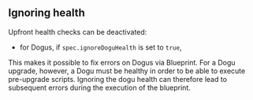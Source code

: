## Ignoring health

Upfront health checks can be deactivated:
- for Dogus, if `spec.ignoreDoguHealth` is set to `true`,

This makes it possible to fix errors on Dogus via Blueprint.
For a Dogu upgrade, however, a Dogu must be healthy in order to be able to execute pre-upgrade scripts.
Ignoring the dogu health can therefore lead to subsequent errors during the execution of the blueprint.